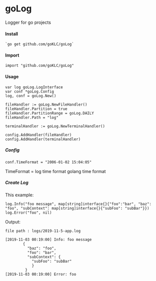 # goLog
Logger for go projects

#### **Install**

    `go get github.com/goKLC/goLog`

#### **Import**
   
    import "github.com/goKLC/goLog"

#### **Usage**

    var log goLog.LogInterface
    var conf *goLog.Config
    log, conf = goLog.New()
    
    fileHandler := goLog.NewFileHandler()
    fileHandler.Partition = true
    fileHandler.PartitionRange = goLog.DAILY
    fileHandler.Path = "log"
    
    terminalHandler := goLog.NewTerminalHandler()
    
    config.AddHandler(fileHandler)
    config.AddHandler(terminalHandler)
    

##### Config
    conf.TimeFormat = "2006-01-02 15:04:05"
    
TimeFormat = log time format golang time format


##### Create Log

This example:

    log.Info("foo message", map[string]interface{}{"foo":"bar", "baz": "foo", "subContext": map[string]interface{}{"subFoo": "subBar"}})
    log.Error("foo", nil)
    
Output:

    file path : logs/2019-11-5-app.log

    [2019-11-03 00:19:00] Info: foo message
	        {
	          "baz": "foo",
	          "foo": "bar",
	          "subContext": {
	            "subFoo": "subBar"
	            }
	         }
    [2019-11-03 00:19:00] Error: foo


